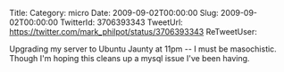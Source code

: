 Title: 
Category: micro
Date: 2009-09-02T00:00:00
Slug: 2009-09-02T00:00:00
TwitterId: 3706393343
TweetUrl: https://twitter.com/mark_philpot/status/3706393343
ReTweetUser: 

Upgrading my server to Ubuntu Jaunty at 11pm -- I must be masochistic. Though I'm hoping this cleans up a mysql issue I've been having.